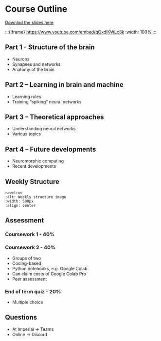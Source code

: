 # Course Outline

[Downlod the slides here](W0-V0-course-outline.pptx)

:::{iframe} https://www.youtube.com/embed/qOxdIKWLc8k
:width: 100%
:::

## Part 1 - Structure of the brain
* Neurons
* Synapses and networks
* Anatomy of the brain

## Part 2 – Learning in brain and machine
* Learning rules
* Training “spiking” neural networks

## Part 3 – Theoretical approaches
* Understanding neural networks
* Various topics

## Part 4 – Future developments
* Neuromorphic computing
* Recent developments

## Weekly Structure

```{image} weekly-structure.png
raw=true
:alt: Weekly structure image
:width: 500px
:align: center
```

## Assessment
### Coursework 1 - 40%
### Coursework 2 - 40%
* Groups of two
* Coding-based
* Python notebooks, e.g. Google Colab
* Can claim costs of Google Colab Pro
* Peer assessment

### End of term quiz - 20%
* Multiple choice

## Questions
* At Imperial → Teams
* Online → Discord 
